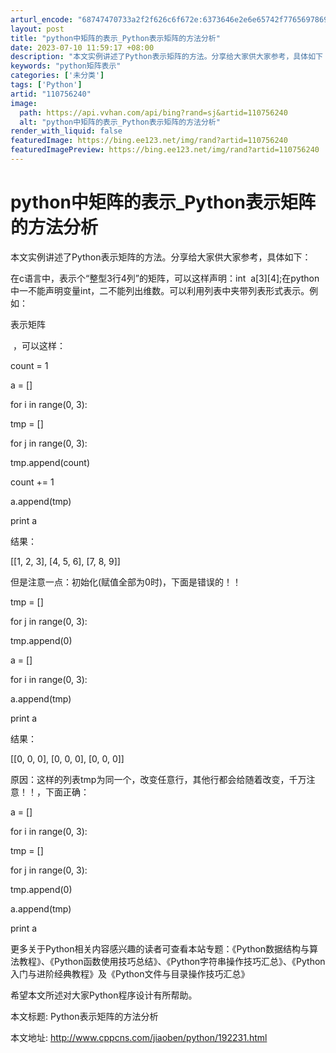 ```yaml
---
arturl_encode: "68747470733a2f2f626c6f672e:6373646e2e6e65742f77656978696e5f33393730323634392f:61727469636c652f64657461696c732f313130373536323430"
layout: post
title: "python中矩阵的表示_Python表示矩阵的方法分析"
date: 2023-07-10 11:59:17 +08:00
description: "本文实例讲述了Python表示矩阵的方法。分享给大家供大家参考，具体如下：在c语言中，表示个“整型3"
keywords: "python矩阵表示"
categories: ['未分类']
tags: ['Python']
artid: "110756240"
image:
  path: https://api.vvhan.com/api/bing?rand=sj&artid=110756240
  alt: "python中矩阵的表示_Python表示矩阵的方法分析"
render_with_liquid: false
featuredImage: https://bing.ee123.net/img/rand?artid=110756240
featuredImagePreview: https://bing.ee123.net/img/rand?artid=110756240
---
```


# python中矩阵的表示_Python表示矩阵的方法分析

本文实例讲述了Python表示矩阵的方法。分享给大家供大家参考，具体如下：

在c语言中，表示个“整型3行4列”的矩阵，可以这样声明：int  a[3][4];在python中一不能声明变量int，二不能列出维数。可以利用列表中夹带列表形式表示。例如：

表示矩阵

![]()
，可以这样：

count = 1

a = []

for i in range(0, 3):

tmp = []

for j in range(0, 3):

tmp.append(count)

count += 1

a.append(tmp)

print a

结果：

[[1, 2, 3], [4, 5, 6], [7, 8, 9]]

但是注意一点：初始化(赋值全部为0时)，下面是错误的！！

tmp = []

for j in range(0, 3):

tmp.append(0)

a = []

for i in range(0, 3):

a.append(tmp)

print a

结果：

[[0, 0, 0], [0, 0, 0], [0, 0, 0]]

原因：这样的列表tmp为同一个，改变任意行，其他行都会给随着改变，千万注意！！，下面正确：

a = []

for i in range(0, 3):

tmp = []

for j in range(0, 3):

tmp.append(0)

a.append(tmp)

print a

更多关于Python相关内容感兴趣的读者可查看本站专题：《Python数据结构与算法教程》、《Python函数使用技巧总结》、《Python字符串操作技巧汇总》、《Python入门与进阶经典教程》及《Python文件与目录操作技巧汇总》

希望本文所述对大家Python程序设计有所帮助。

本文标题: Python表示矩阵的方法分析

本文地址: http://www.cppcns.com/jiaoben/python/192231.html